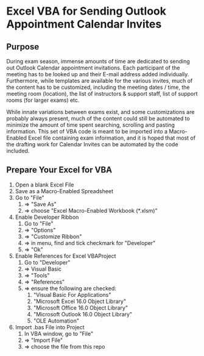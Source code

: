 # Excel VBA for Sending Outlook Appointment Calendar Invites

## Purpose

During exam season, immense amounts of time are dedicated to sending out 
Outlook Calendar appointment invitations. Each participant of the 
meeting has to be looked up and their E-mail address added individually. 
Furthermore, while templates are available for the various invites, much 
of the content has to be customized, including the meeting dates / time, 
the meeting room (location), the list of instructors & support staff, 
list of support rooms (for larger exams) etc. 

While innate variations 
between exams exist, and some customizations are probably always present, 
much of the content could still be automated to minimize the amount of time 
spent searching, scrolling and pasting information. This set of VBA code 
is meant to be imported into a Macro-Enabled Excel file containing exam 
information, and it is hoped that most of the drafting work for 
Calendar Invites can be automated by the code included.

## Prepare Your Excel for VBA

1. Open a blank Excel File
1. Save as a Macro-Enabled Spreadsheet
1. Go to "File"
    1. => "Save As"
    1. => choose "Excel Macro-Enabled Workbook (*.xlsm)"
1. Enable Developer Ribbon
    1. Go to "File"
    1. => "Options"
    1. => "Customize Ribbon"
    1. => in menu, find and tick checkmark for "Developer"
    1. => "Ok"
1. Enable References for Excel VBAProject
    1. Go to "Developer"
    1. => Visual Basic
    1. => "Tools"
    1. => "References"
    1. => ensure the following are checked:
        1. "Visual Basic For Applications"
        1. "Microsoft Excel 16.0 Object Library"
        1. "Microsoft Office 16.0 Object Library"
        1. "Microsoft Outlook 16.0 Object Library"
        1. "OLE Automation"
1. Import .bas File into Project
    1. In VBA window, go to "File"
    1. => "Import File"
    1. => choose the file from this repo
